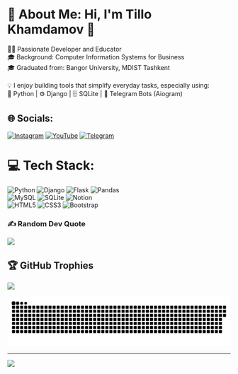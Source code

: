 # 💫 About Me: Hi, I'm <b>Tillo Khamdamov</b> 👋
🧑‍💻 Passionate Developer and Educator<br>🎓 Background: Computer Information Systems for Business<br>🎓 Graduated from: Bangor University, MDIST Tashkent<br><br>💡 I enjoy building tools that simplify everyday tasks, especially using:<br>🐍 Python | ⚙️ Django | 🗄️ SQLite | 🤖 Telegram Bots (Aiogram)


## 🌐 Socials:
[![Instagram](https://img.shields.io/badge/Instagram-%23E4405F.svg?logo=Instagram&logoColor=white)](https://instagram.com/https://www.instagram.com/mr.uzbek00/) [![YouTube](https://img.shields.io/badge/YouTube-%23FF0000.svg?logo=YouTube&logoColor=white)](https://youtube.com/@tillokhamdamov) [![Telegram](https://img.shields.io/badge/Telegram-%2303928C.svg?logo=Telegram&logoColor=white)](https://t.me/tkpersonalblog)

# 💻 Tech Stack:
![Python](https://img.shields.io/badge/python-3670A0?style=for-the-badge&logo=python&logoColor=ffdd54) 
![Django](https://img.shields.io/badge/django-%23092E20.svg?style=for-the-badge&logo=django&logoColor=white) 
![Flask](https://img.shields.io/badge/flask-%23000.svg?style=for-the-badge&logo=flask&logoColor=white) 
![Pandas](https://img.shields.io/badge/pandas-%23150458.svg?style=for-the-badge&logo=pandas&logoColor=white) <br>
![MySQL](https://img.shields.io/badge/mysql-4479A1.svg?style=for-the-badge&logo=mysql&logoColor=white) ![SQLite](https://img.shields.io/badge/sqlite-%2307405e.svg?style=for-the-badge&logo=sqlite&logoColor=white) 
![Notion](https://img.shields.io/badge/Notion-%23000000.svg?style=for-the-badge&logo=notion&logoColor=white) <br>
![HTML5](https://img.shields.io/badge/html5-%23E34F26.svg?style=for-the-badge&logo=html5&logoColor=white)
![CSS3](https://img.shields.io/badge/css3-%231572B6.svg?style=for-the-badge&logo=css3&logoColor=white) 
![Bootstrap](https://img.shields.io/badge/bootstrap-%238511FA.svg?style=for-the-badge&logo=bootstrap&logoColor=white)
### ✍️ Random Dev Quote
![](https://quotes-github-readme.vercel.app/api?type=horizontal&theme=radical)

## 🏆 GitHub Trophies
![](https://github-profile-trophy.vercel.app/?username=MrUzbek00&theme=radical&no-frame=false&no-bg=true&margin-w=4)

<picture>
  <source media="(prefers-color-scheme: dark)" srcset="https://raw.githubusercontent.com/MrUzbek00/MrUzbek00/output/github-snake-dark.svg" />
  <source media="(prefers-color-scheme: light)" srcset="https://raw.githubusercontent.com/MrUzbek00/MrUzbek00/output/github-snake.svg" />
  <img alt="github-snake" src="https://raw.githubusercontent.com/MrUzbek00/MrUzbek00/output/github-snake.svg" />
</picture>

---
[![](https://visitcount.itsvg.in/api?id=MrUzbek00&icon=0&color=0)](https://visitcount.itsvg.in)

<!-- Proudly created with GPRM ( https://gprm.itsvg.in ) -->
